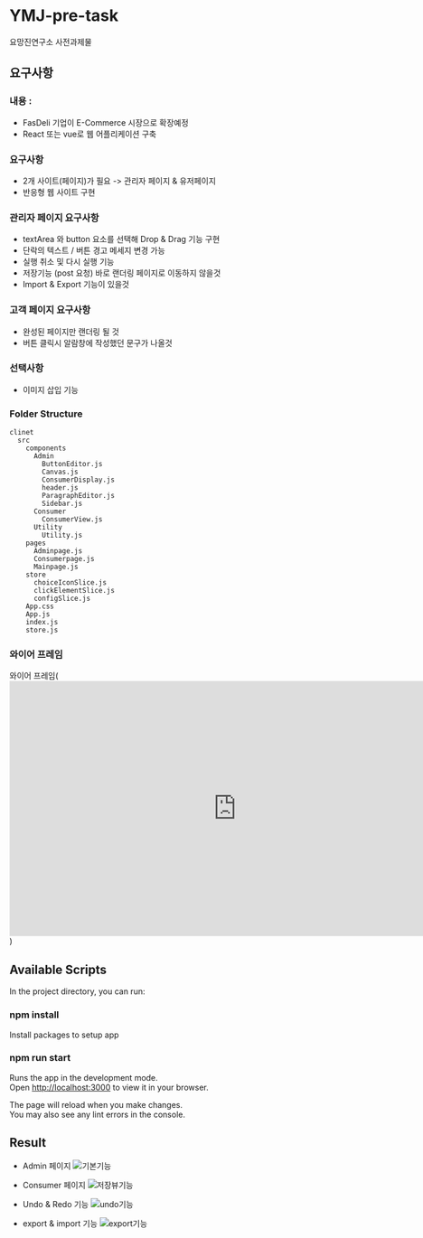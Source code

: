 # YMJ-pre-task
요망진연구소 사전과제물 

## 요구사항

### 내용 :

- FasDeli 기업이 E-Commerce 시장으로 확장예정
- React 또는 vue로 웹 어플리케이션 구축

### 요구사항

- 2개 사이트(페이지)가 필요 -> 관리자 페이지 & 유저페이지
- 반응형 웹 사이트 구현

### 관리자 페이지 요구사항

- textArea 와 button 요소를 선택해 Drop & Drag 기능 구현
- 단락의 텍스트 / 버튼 경고 메세지 변경 가능
- 실행 취소 및 다시 실행 기능
- 저장기능 (post 요청) 바로 랜더링 페이지로 이동하지 않을것 
- Import & Export 기능이 있을것 

### 고객 페이지 요구사항

- 완성된 페이지만 랜더링 될 것 
- 버튼 클릭시 알람창에 작성했던 문구가 나올것 

### 선택사항 
- 이미지 삽입 기능 

### Folder Structure

```
clinet
  src
    components
      Admin
        ButtonEditor.js
        Canvas.js
        ConsumerDisplay.js
        header.js
        ParagraphEditor.js
        Sidebar.js
      Consumer
        ConsumerView.js
      Utility
        Utility.js
    pages
      Adminpage.js
      Consumerpage.js
      Mainpage.js
    store
      choiceIconSlice.js
      clickElementSlice.js
      configSlice.js
    App.css
    App.js
    index.js
    store.js
```

### 와이어 프레임
와이어 프레임(<iframe style="border: 1px solid rgba(0, 0, 0, 0.1);" width="800" height="450" src="https://www.figma.com/embed?embed_host=share&url=https%3A%2F%2Fwww.figma.com%2Ffile%2FUocMnRgCLBRFcNYsngX84Q%2F%25EC%259A%2594%25EB%25A7%259D%25EC%25A7%2584-%25EC%2597%25B0%25EA%25B5%25AC%25EC%2586%258C-FE-%25EC%2582%25AC%25EC%25A0%2584%25EA%25B3%25BC%25EC%25A0%259C-%25EC%2599%2580%25EC%259D%25B4%25EC%2596%25B4%25ED%2594%2584%25EB%25A0%2588%25EC%259E%2584_%25EC%2584%259C%25EC%2599%25B8%25EA%25B5%25AC%3Fnode-id%3D0%253A1" allowfullscreen></iframe>)

## Available Scripts
In the project directory, you can run:

### npm install
Install packages to setup app

### npm run start
Runs the app in the development mode.\
Open [http://localhost:3000](http://localhost:3000) to view it in your browser.

The page will reload when you make changes.\
You may also see any lint errors in the console.

## Result 

- Admin 페이지 
![기본기능](https://user-images.githubusercontent.com/89363048/168965846-42ae540f-7eb1-44cb-aa7c-cdca7acfda39.gif)

- Consumer 페이지 
![저장뷰기능](https://user-images.githubusercontent.com/89363048/168966051-48f6a589-078b-4b9f-a238-b729962914bb.gif)

- Undo & Redo 기능 
![undo기능](https://user-images.githubusercontent.com/89363048/168966147-80dbdfad-ac58-465e-8867-b0efbc573871.gif)


- export & import 기능 
![export기능](https://user-images.githubusercontent.com/89363048/168966265-ab351cac-165f-4dcf-be69-ba3986a695f3.gif)


